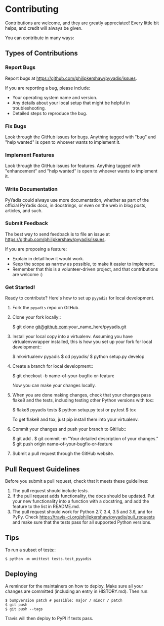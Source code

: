 # Contributing

Contributions are welcome, and they are greatly appreciated! Every little bit
helps, and credit will always be given.

You can contribute in many ways:

## Types of Contributions

### Report Bugs

Report bugs at https://github.com/philipkershaw/pyyadis/issues.

If you are reporting a bug, please include:

* Your operating system name and version.
* Any details about your local setup that might be helpful in troubleshooting.
* Detailed steps to reproduce the bug.

### Fix Bugs

Look through the GitHub issues for bugs. Anything tagged with "bug" and "help
wanted" is open to whoever wants to implement it.

### Implement Features

Look through the GitHub issues for features. Anything tagged with "enhancement"
and "help wanted" is open to whoever wants to implement it.

### Write Documentation

PyYadis could always use more documentation, whether as part of the
official PyYadis docs, in docstrings, or even on the web in blog posts,
articles, and such.

### Submit Feedback

The best way to send feedback is to file an issue at https://github.com/philipkershaw/pyyadis/issues.

If you are proposing a feature:

* Explain in detail how it would work.
* Keep the scope as narrow as possible, to make it easier to implement.
* Remember that this is a volunteer-driven project, and that contributions
  are welcome :)

### Get Started!

Ready to contribute? Here's how to set up `pyyadis` for local development.

1. Fork the `pyyadis` repo on GitHub.
2. Clone your fork locally::

    $ git clone git@github.com:your_name_here/pyyadis.git

3. Install your local copy into a virtualenv. Assuming you have virtualenvwrapper installed, this is how you set up your fork for local development::

    $ mkvirtualenv pyyadis
    $ cd pyyadis/
    $ python setup.py develop

4. Create a branch for local development::

    $ git checkout -b name-of-your-bugfix-or-feature

   Now you can make your changes locally.

5. When you are done making changes, check that your changes pass flake8 and the
   tests, including testing other Python versions with tox::

    $ flake8 pyyadis tests
    $ python setup.py test or py.test
    $ tox

   To get flake8 and tox, just pip install them into your virtualenv.

6. Commit your changes and push your branch to GitHub::

    $ git add .
    $ git commit -m "Your detailed description of your changes."
    $ git push origin name-of-your-bugfix-or-feature

7. Submit a pull request through the GitHub website.

## Pull Request Guidelines

Before you submit a pull request, check that it meets these guidelines:

1. The pull request should include tests.
2. If the pull request adds functionality, the docs should be updated. Put
   your new functionality into a function with a docstring, and add the
   feature to the list in README.md.
3. The pull request should work for Python 2.7, 3.4, 3.5 and 3.6, and for PyPy. Check
   https://travis-ci.org/philipkershaw/pyyadis/pull_requests
   and make sure that the tests pass for all supported Python versions.

## Tips

To run a subset of tests::


    $ python -m unittest tests.test_pyyadis

## Deploying

A reminder for the maintainers on how to deploy.
Make sure all your changes are committed (including an entry in HISTORY.md).
Then run:

```
$ bumpversion patch # possible: major / minor / patch
$ git push
$ git push --tags
```

Travis will then deploy to PyPI if tests pass.
